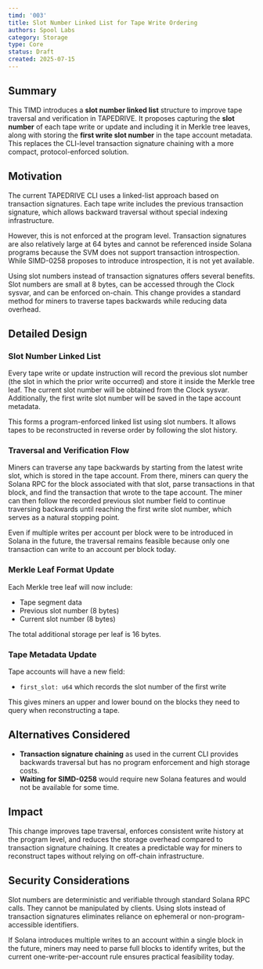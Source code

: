 ```yaml
---
timd: '003'
title: Slot Number Linked List for Tape Write Ordering
authors: Spool Labs
category: Storage
type: Core
status: Draft
created: 2025-07-15
---
```


## Summary

This TIMD introduces a **slot number linked list** structure to improve tape traversal and verification in TAPEDRIVE. It proposes capturing the **slot number** of each tape write or update and including it in Merkle tree leaves, along with storing the **first write slot number** in the tape account metadata. This replaces the CLI-level transaction signature chaining with a more compact, protocol-enforced solution.

## Motivation

The current TAPEDRIVE CLI uses a linked-list approach based on transaction signatures. Each tape write includes the previous transaction signature, which allows backward traversal without special indexing infrastructure.

However, this is not enforced at the program level. Transaction signatures are also relatively large at 64 bytes and cannot be referenced inside Solana programs because the SVM does not support transaction introspection. While SIMD-0258 proposes to introduce introspection, it is not yet available.

Using slot numbers instead of transaction signatures offers several benefits. Slot numbers are small at 8 bytes, can be accessed through the Clock sysvar, and can be enforced on-chain. This change provides a standard method for miners to traverse tapes backwards while reducing data overhead.

## Detailed Design

### Slot Number Linked List

Every tape write or update instruction will record the previous slot number (the slot in which the prior write occurred) and store it inside the Merkle tree leaf. The current slot number will be obtained from the Clock sysvar. Additionally, the first write slot number will be saved in the tape account metadata.

This forms a program-enforced linked list using slot numbers. It allows tapes to be reconstructed in reverse order by following the slot history.

### Traversal and Verification Flow

Miners can traverse any tape backwards by starting from the latest write slot, which is stored in the tape account. From there, miners can query the Solana RPC for the block associated with that slot, parse transactions in that block, and find the transaction that wrote to the tape account. The miner can then follow the recorded previous slot number field to continue traversing backwards until reaching the first write slot number, which serves as a natural stopping point.

Even if multiple writes per account per block were to be introduced in Solana in the future, the traversal remains feasible because only one transaction can write to an account per block today.

### Merkle Leaf Format Update

Each Merkle tree leaf will now include:

- Tape segment data
- Previous slot number (8 bytes)
- Current slot number (8 bytes)

The total additional storage per leaf is 16 bytes.

### Tape Metadata Update

Tape accounts will have a new field:

- `first_slot: u64` which records the slot number of the first write

This gives miners an upper and lower bound on the blocks they need to query when reconstructing a tape.

## Alternatives Considered

- **Transaction signature chaining** as used in the current CLI provides backwards traversal but has no program enforcement and high storage costs.
- **Waiting for SIMD-0258** would require new Solana features and would not be available for some time.

## Impact

This change improves tape traversal, enforces consistent write history at the program level, and reduces the storage overhead compared to transaction signature chaining. It creates a predictable way for miners to reconstruct tapes without relying on off-chain infrastructure.

## Security Considerations

Slot numbers are deterministic and verifiable through standard Solana RPC calls. They cannot be manipulated by clients. Using slots instead of transaction signatures eliminates reliance on ephemeral or non-program-accessible identifiers.

If Solana introduces multiple writes to an account within a single block in the future, miners may need to parse full blocks to identify writes, but the current one-write-per-account rule ensures practical feasibility today.

